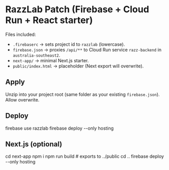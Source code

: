 # RazzLab Patch (Firebase + Cloud Run + React starter)

Files included:
- `.firebaserc` → sets project id to `razzlab` (lowercase).
- `firebase.json` → proxies `/api/**` to Cloud Run service `razz-backend` in `australia-southeast2`.
- `next-app/` → minimal Next.js starter.
- `public/index.html` → placeholder (Next export will overwrite).

## Apply
Unzip into your project root (same folder as your existing `firebase.json`). Allow overwrite.

## Deploy
firebase use razzlab
firebase deploy --only hosting

## Next.js (optional)
cd next-app
npm i
npm run build   # exports to ../public
cd ..
firebase deploy --only hosting
